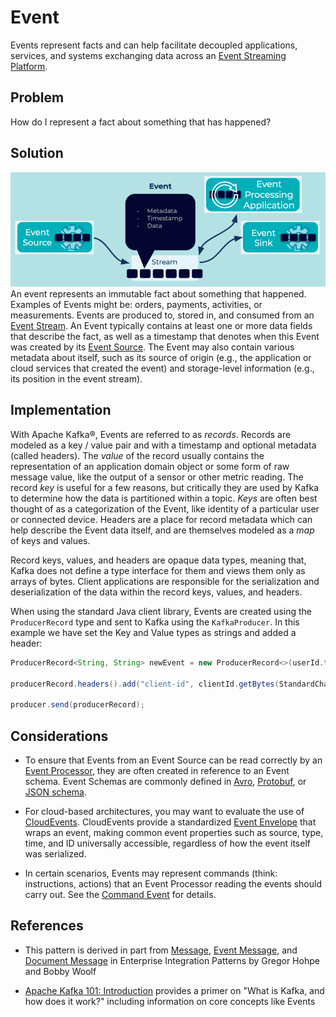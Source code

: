 # Event
Events represent facts and can help facilitate decoupled applications, services, and systems exchanging data across an [Event Streaming Platform](../event-stream/event-streaming-platform.md).

## Problem
How do I represent a fact about something that has happened?

## Solution
![event](../img/event.png)
An event represents an immutable fact about something that happened. Examples of Events might be: orders, payments, activities, or measurements. Events are produced to, stored in, and consumed from an [Event Stream](../event-stream/event-stream.md). An Event typically contains at least one or more data fields that describe the fact, as well as a timestamp that denotes when this Event was created by its [Event Source](../event-source/event-source.md). The Event may also contain various metadata about itself, such as its source of origin (e.g., the application or cloud services that created the event) and storage-level information (e.g., its position in the event stream).

## Implementation
With Apache Kafka®, Events are referred to as _records_. Records are modeled as a key / value pair and with a timestamp and optional metadata (called headers). The _value_ of the record usually contains the representation of an application domain object or some form of raw message value, like the output of a sensor or other metric reading. The record _key_ is useful for a few reasons, but critically they are used by Kafka to determine how the data is partitioned within a topic. _Keys_ are often best thought of as a categorization of the Event, like identity of a particular user or connected device. Headers are a place for record metadata which can help describe the Event data itself, and are themselves modeled as a _map_ of keys and values.

Record keys, values, and headers are opaque data types, meaning that, Kafka does not define a type interface for them and views them only as arrays of bytes. Client applications are responsible for the serialization and deserialization of the data within the record keys, values, and headers.

When using the standard Java client library, Events are created using the `ProducerRecord` type and sent to Kafka using the `KafkaProducer`. In this example we have set the Key and Value types as strings and added a header:

```java
ProducerRecord<String, String> newEvent = new ProducerRecord<>(userId.toString(), event.toString());

producerRecord.headers().add("client-id", clientId.getBytes(StandardCharsets.UTF_8)); 

producer.send(producerRecord);
```

## Considerations
* To ensure that Events from an Event Source can be read correctly by an [Event Processor](../event-processing/event-processor.md), they are often created in reference to an Event schema. Event Schemas are commonly defined in [Avro](https://avro.apache.org/docs/current/spec.html), [Protobuf](https://developers.google.com/protocol-buffers), or [JSON schema](https://json-schema.org/).

* For cloud-based architectures, you may want to evaluate the use of [CloudEvents](https://cloudevents.io/). CloudEvents provide a standardized [Event Envelope](../event/event-envelope.md) that wraps an event, making common event properties such as source, type, time, and ID universally accessible, regardless of how the event itself was serialized.

* In certain scenarios, Events may represent commands (think: instructions, actions) that an Event Processor reading the events should carry out. See the [Command Event](../event/command-event.md) for details.

## References
* This pattern is derived in part from [Message](https://www.enterpriseintegrationpatterns.com/patterns/messaging/Message.html), [Event Message](https://www.enterpriseintegrationpatterns.com/patterns/messaging/EventMessage.html), and [Document Message](https://www.enterpriseintegrationpatterns.com/patterns/messaging/DocumentMessage.html) in Enterprise Integration Patterns by Gregor Hohpe and Bobby Woolf
<!-- TODO: the following link needs to be to the new DCI 101 course-->
* [Apache Kafka 101: Introduction](https://www.youtube.com/watch?v=qu96DFXtbG4) provides a primer on "What is Kafka, and how does it work?" including information on core concepts like Events
